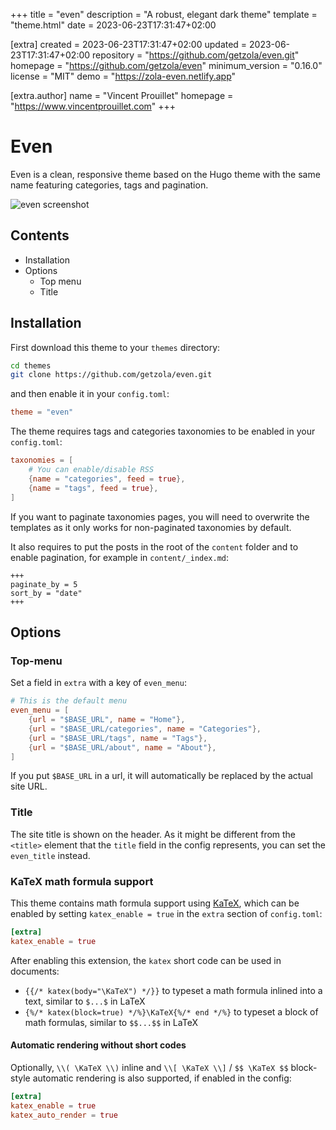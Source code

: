
+++
title = "even"
description = "A robust, elegant dark theme"
template = "theme.html"
date = 2023-06-23T17:31:47+02:00

[extra]
created = 2023-06-23T17:31:47+02:00
updated = 2023-06-23T17:31:47+02:00
repository = "https://github.com/getzola/even.git"
homepage = "https://github.com/getzola/even"
minimum_version = "0.16.0"
license = "MIT"
demo = "https://zola-even.netlify.app"

[extra.author]
name = "Vincent Prouillet"
homepage = "https://www.vincentprouillet.com"
+++        

# Even
Even is a clean, responsive theme based on the Hugo theme with the same name featuring categories, tags and pagination.

![even screenshot](https://github.com/getzola/even/blob/master/screenshot.png?raw=true)

## Contents

- Installation
- Options
  - Top menu
  - Title

## Installation
First download this theme to your `themes` directory:

```bash
cd themes
git clone https://github.com/getzola/even.git
```
and then enable it in your `config.toml`:

```toml
theme = "even"
```

The theme requires tags and categories taxonomies to be enabled in your `config.toml`:

```toml
taxonomies = [
    # You can enable/disable RSS
    {name = "categories", feed = true},
    {name = "tags", feed = true},
]
```
If you want to paginate taxonomies pages, you will need to overwrite the templates
as it only works for non-paginated taxonomies by default.

It also requires to put the posts in the root of the `content` folder and to enable pagination, for example in `content/_index.md`:

```
+++
paginate_by = 5
sort_by = "date"
+++
```

## Options

### Top-menu
Set a field in `extra` with a key of `even_menu`:

```toml
# This is the default menu
even_menu = [
    {url = "$BASE_URL", name = "Home"},
    {url = "$BASE_URL/categories", name = "Categories"},
    {url = "$BASE_URL/tags", name = "Tags"},
    {url = "$BASE_URL/about", name = "About"},
]
```

If you put `$BASE_URL` in a url, it will automatically be replaced by the actual
site URL.

### Title
The site title is shown on the header. As it might be different from the `<title>`
element that the `title` field in the config represents, you can set the `even_title`
instead.

### KaTeX math formula support

This theme contains math formula support using [KaTeX](https://katex.org/),
which can be enabled by setting `katex_enable = true` in the `extra` section
of `config.toml`:

```toml
[extra]
katex_enable = true
```

After enabling this extension, the `katex` short code can be used in documents:
* `{{/* katex(body="\KaTeX") */}}` to typeset a math formula inlined into a text,
  similar to `$...$` in LaTeX
* `{%/* katex(block=true) */%}\KaTeX{%/* end */%}` to typeset a block of math formulas,
  similar to `$$...$$` in LaTeX

#### Automatic rendering without short codes

Optionally, `\\( \KaTeX \\)` inline and `\\[ \KaTeX \\]` / `$$ \KaTeX $$`
block-style automatic rendering is also supported, if enabled in the config:

```toml
[extra]
katex_enable = true
katex_auto_render = true
```

        